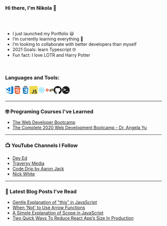 ### Hi there, I'm Nikola  👋
<br />
<br />

-  I just launched my Portfolio 😃
-  I’m currently learning everything 🤣
-  I’m looking to collaborate with better developers than myself
-  2021 Goals: learn Typescript 🤓
-  Fun fact: I love LOTR and Harry Potter
<br />

### Languages and Tools:

<img align="left" alt="Visual Studio Code" width="26px" src="https://raw.githubusercontent.com/github/explore/80688e429a7d4ef2fca1e82350fe8e3517d3494d/topics/visual-studio-code/visual-studio-code.png" />
<img align="left" alt="HTML5" width="26px" src="https://raw.githubusercontent.com/github/explore/80688e429a7d4ef2fca1e82350fe8e3517d3494d/topics/html/html.png" />
<img align="left" alt="CSS3" width="26px" src="https://raw.githubusercontent.com/github/explore/80688e429a7d4ef2fca1e82350fe8e3517d3494d/topics/css/css.png" />
<img align="left" alt="JavaScript" width="26px" src="https://raw.githubusercontent.com/github/explore/80688e429a7d4ef2fca1e82350fe8e3517d3494d/topics/javascript/javascript.png" />
<img align="left" alt="React" width="26px" src="https://raw.githubusercontent.com/github/explore/80688e429a7d4ef2fca1e82350fe8e3517d3494d/topics/react/react.png" />
<img align="left" alt="Git" width="26px" src="https://raw.githubusercontent.com/github/explore/80688e429a7d4ef2fca1e82350fe8e3517d3494d/topics/git/git.png" />
<img align="left" alt="GitHub" width="26px" src="https://raw.githubusercontent.com/github/explore/78df643247d429f6cc873026c0622819ad797942/topics/github/github.png" />
<img align="left" alt="Terminal" width="26px" src="https://raw.githubusercontent.com/github/explore/80688e429a7d4ef2fca1e82350fe8e3517d3494d/topics/terminal/terminal.png" />

<br />
<br />

---

### 🤓 Programing Courses I've Learned

<!-- COURSES:START -->
- [The Web Developer Bootcamp](https://www.udemy.com/course/the-web-developer-bootcamp/)
- [The Complete 2020 Web Development Bootcamp - Dr. Angela Yu ](https://www.udemy.com/course/the-complete-web-development-bootcamp/)
<!-- COURSES:END -->

---

### 📺 YouTube Channels I Follow

<!-- YOUTUBE:START -->
- [Dev Ed ](https://www.youtube.com/channel/UClb90NQQcskPUGDIXsQEz5Q)
- [Traversy Media](https://www.youtube.com/user/TechGuyWeb)
- [Code Drip by Aaron Jack](https://www.youtube.com/c/CodeDrip/videos)
- [Nick White](https://www.youtube.com/channel/UC1fLEeYICmo3O9cUsqIi7HA) 

<!-- YOUTUBE:END -->

---

### 📕 Latest Blog Posts I've Read

<!-- BLOG-POST-LIST:START -->
- [Gentle Explanation of "this" in JavaScript](https://dmitripavlutin.com/gentle-explanation-of-this-in-javascript/)
- [When 'Not' to Use Arrow Functions](https://dmitripavlutin.com/when-not-to-use-arrow-functions-in-javascript/)
- [A Simple Explanation of Scope in JavaScript](https://dmitripavlutin.com/javascript-scope/)
- [Two Quick Ways To Reduce React App’s Size In Production](https://medium.com/@rajaraodv/two-quick-ways-to-reduce-react-apps-size-in-production-82226605771a)
<!-- BLOG-POST-LIST:END -->
